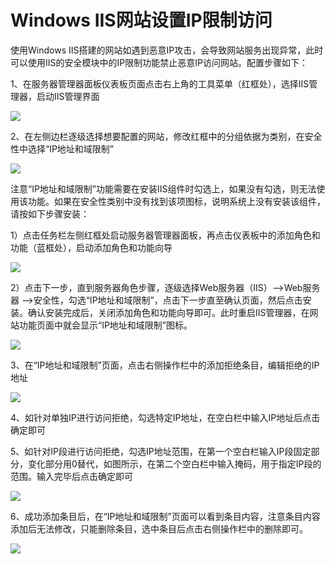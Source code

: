 # Windows IIS网站设置IP限制访问
使用Windows IIS搭建的网站如遇到恶意IP攻击，会导致网站服务出现异常，此时可以使用IIS的安全模块中的IP限制功能禁止恶意IP访问网站。配置步骤如下：

1、在服务器管理器面板仪表板页面点击右上角的工具菜单（红框处），选择IIS管理器，启动IIS管理界面

![](https://github.com/jdcloudcom/cn/blob/edit/image/Elastic-Compute/Virtual-Machine/Windows/Windows%20IIS%E7%BD%91%E7%AB%99%E8%AE%BE%E7%BD%AEIP%E9%99%90%E5%88%B6%E8%AE%BF%E9%97%AE01.png)

2、在左侧边栏逐级选择想要配置的网站，修改红框中的分组依据为类别，在安全性中选择“IP地址和域限制”

![](https://github.com/jdcloudcom/cn/blob/edit/image/Elastic-Compute/Virtual-Machine/Windows/Windows%20IIS%E7%BD%91%E7%AB%99%E8%AE%BE%E7%BD%AEIP%E9%99%90%E5%88%B6%E8%AE%BF%E9%97%AE02.png)

注意“IP地址和域限制”功能需要在安装IIS组件时勾选上，如果没有勾选，则无法使用该功能。如果在安全性类别中没有找到该项图标，说明系统上没有安装该组件，请按如下步骤安装：

1）点击任务栏左侧红框处启动服务器管理器面板，再点击仪表板中的添加角色和功能（蓝框处），启动添加角色和功能向导

![](https://github.com/jdcloudcom/cn/blob/edit/image/Elastic-Compute/Virtual-Machine/Windows/Windows%20IIS%E7%BD%91%E7%AB%99%E8%AE%BE%E7%BD%AEIP%E9%99%90%E5%88%B6%E8%AE%BF%E9%97%AE03.png)

2）点击下一步，直到服务器角色步骤，逐级选择Web服务器（IIS）-->Web服务器 -->安全性，勾选“IP地址和域限制”，点击下一步直至确认页面，然后点击安装。确认安装完成后，关闭添加角色和功能向导即可。此时重启IIS管理器，在网站功能页面中就会显示“IP地址和域限制”图标。

![](https://github.com/jdcloudcom/cn/blob/edit/image/Elastic-Compute/Virtual-Machine/Windows/Windows%20IIS%E7%BD%91%E7%AB%99%E8%AE%BE%E7%BD%AEIP%E9%99%90%E5%88%B6%E8%AE%BF%E9%97%AE04.png)

3、在“IP地址和域限制”页面，点击右侧操作栏中的添加拒绝条目，编辑拒绝的IP地址

![](https://github.com/jdcloudcom/cn/blob/edit/image/Elastic-Compute/Virtual-Machine/Windows/Windows%20IIS%E7%BD%91%E7%AB%99%E8%AE%BE%E7%BD%AEIP%E9%99%90%E5%88%B6%E8%AE%BF%E9%97%AE05.png)

4、如针对单独IP进行访问拒绝，勾选特定IP地址，在空白栏中输入IP地址后点击确定即可

5、如针对IP段进行访问拒绝，勾选IP地址范围，在第一个空白栏输入IP段固定部分，变化部分用0替代，如图所示，在第二个空白栏中输入掩码，用于指定IP段的范围。输入完毕后点击确定即可

![](https://github.com/jdcloudcom/cn/blob/edit/image/Elastic-Compute/Virtual-Machine/Windows/Windows%20IIS%E7%BD%91%E7%AB%99%E8%AE%BE%E7%BD%AEIP%E9%99%90%E5%88%B6%E8%AE%BF%E9%97%AE06.png)

6、成功添加条目后，在“IP地址和域限制”页面可以看到条目内容，注意条目内容添加后无法修改，只能删除条目，选中条目后点击右侧操作栏中的删除即可。

![](https://github.com/jdcloudcom/cn/blob/edit/image/Elastic-Compute/Virtual-Machine/Windows/Windows%20IIS%E7%BD%91%E7%AB%99%E8%AE%BE%E7%BD%AEIP%E9%99%90%E5%88%B6%E8%AE%BF%E9%97%AE07.png)